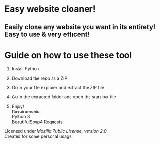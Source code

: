 # Easy website cloaner!   
    
## Easily clone any website you want in its entirety! Easy to use & very efficent!   
   
# Guide on how to use these tool     
    
1. Install Python  
      
2. Download the repo as a ZIP    
  
3. Go in your file explorer and extract the ZIP file 
   
4. Go in the extracted folder and open the start.bat file       
  
5. Enjoy!   
Requirements:   
    Python 3  
    BeautifulSoup4
    Requests  
  
Licensed under *Mozilla Public License, version 2.0*     
Created for some personal usage.   